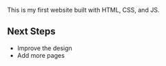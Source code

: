 This is my first website built with HTML, CSS, and JS.

## Next Steps
- Improve the design
- Add more pages
